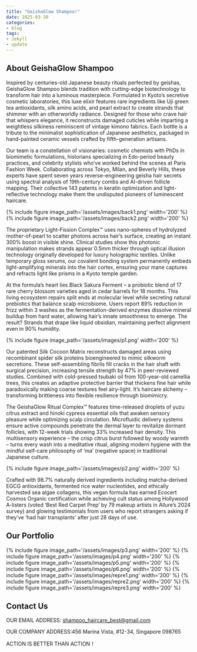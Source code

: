 ```yaml
---
title: "GeishaGlow Shampoo!"
date: 2025-03-30
categories:
- blog
tags:
- Jekyll
- update
---
```


## About GeishaGlow Shampoo

Inspired by centuries-old Japanese beauty rituals perfected by geishas, GeishaGlow Shampoo blends tradition with cutting-edge biotechnology to transform hair into a luminous masterpiece. Formulated in Kyoto’s secretive cosmetic laboratories, this luxe elixir features rare ingredients like Uji green tea antioxidants, silk amino acids, and pearl extract to create strands that shimmer with an otherworldly radiance. Designed for those who crave hair that whispers elegance, it reconstructs damaged cuticles while imparting a weightless silkiness reminiscent of vintage kimono fabrics. Each bottle is a tribute to the minimalist sophistication of Japanese aesthetics, packaged in hand-painted ceramic vessels crafted by fifth-generation artisans.

Our team is a constellation of visionaries: cosmetic chemists with PhDs in biomimetic formulations, historians specializing in Edo-period beauty practices, and celebrity stylists who’ve worked behind the scenes at Paris Fashion Week. Collaborating across Tokyo, Milan, and Beverly Hills, these experts have spent seven years reverse-engineering geisha hair secrets using spectral analysis of 19th-century combs and AI-driven follicle mapping. Their collective 143 patents in keratin optimization and light-reflective technology make them the undisputed pioneers of luminescent haircare.

{% include figure image_path='/assets/images/back1.png' width='200' %}
{% include figure image_path='/assets/images/back2.png' width='200' %}

The proprietary Light-Fission Complex™ uses nano-spheres of hydrolyzed mother-of-pearl to scatter photons across hair’s surface, creating an instant 300% boost in visible shine. Clinical studies show this photonic manipulation makes strands appear 0.5mm thicker through optical illusion technology originally developed for luxury holographic textiles. Unlike temporary gloss serums, our covalent bonding system permanently embeds light-amplifying minerals into the hair cortex, ensuring your mane captures and refracts light like prisms in a Kyoto temple garden.

At the formula’s heart lies Black Sakura Ferment – a probiotic blend of 17 rare cherry blossom varieties aged in cedar barrels for 18 months. This living ecosystem repairs split ends at molecular level while secreting natural prebiotics that balance scalp microbiome. Users report 89% reduction in frizz within 3 washes as the fermentation-derived enzymes dissolve mineral buildup from hard water, allowing hair’s innate smoothness to emerge. The result? Strands that drape like liquid obsidian, maintaining perfect alignment even in 90% humidity.

{% include figure image_path='/assets/images/p1.png' width='200' %}

Our patented Silk Cocoon Matrix reconstructs damaged areas using recombinant spider silk proteins bioengineered to mimic silkworm secretions. These self-assembling fibrils fill cracks in the hair shaft with surgical precision, increasing tensile strength by 47% in peer-reviewed studies. Combined with cold-pressed tsubaki oil from 100-year-old camellia trees, this creates an adaptive protective barrier that thickens fine hair while paradoxically making coarse textures feel airy-light. It’s haircare alchemy – transforming brittleness into flexible resilience through biomimicry.

The GeishaGlow Ritual Complex™ features time-released droplets of yuzu citrus extract and hinoki cypress essential oils that awaken sensory pleasure while optimizing scalp circulation. Microfluidic delivery systems ensure active compounds penetrate the dermal layer to revitalize dormant follicles, with 12-week trials showing 33% increased hair density. This multisensory experience – the crisp citrus burst followed by woody warmth – turns every wash into a meditative ritual, aligning modern hygiene with the mindful self-care philosophy of ‘ma’ (negative space) in traditional Japanese culture.

{% include figure image_path='/assets/images/p2.png' width='200' %}

Crafted with 98.7% naturally derived ingredients including matcha-derived EGCG antioxidants, fermented rice water nucleotides, and ethically harvested sea algae collagens, this vegan formula has earned Ecocert Cosmos Organic certification while achieving cult status among Hollywood A-listers (voted ‘Best Red Carpet Prep’ by 79 makeup artists in Allure’s 2024 survey) and glowing testimonials from users who report strangers asking if they’ve ‘had hair transplants’ after just 28 days of use.

## Our Portfolio

{% include figure image_path='/assets/images/p3.png' width='200' %}
{% include figure image_path='/assets/images/p4.png' width='200' %}
{% include figure image_path='/assets/images/p5.png' width='200' %}
{% include figure image_path='/assets/images/p6.png' width='200' %}
{% include figure image_path='/assets/images/repre1.png' width='200' %}
{% include figure image_path='/assets/images/repre2.png' width='200' %}
{% include figure image_path='/assets/images/repre3.png' width='200' %}

## Contact Us

OUR EMAIL ADDRESS: shampoo_haircare_best@gmail.com

OUR COMPANY ADDRESS:456 Marina Vista, #12-34, Singapore 098765

ACTION IS BETTER THAN ACTION！
